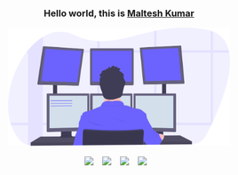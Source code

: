 <!--
**iamrajiv/iamrajiv** is a ✨ _special_ ✨ repository because its `README.md` (this file) appears on your GitHub profile.

Here are some ideas to get you started:

- 🔭 I’m currently working on ...
- 🌱 I’m currently learning ...
- 👯 I’m looking to collaborate on ...
- 🤔 I’m looking for help with ...
- 💬 Ask me about ...
- 📫 How to reach me: ...
- 😄 Pronouns: ...
- ⚡ Fun fact: ...
-->


<h3 align="center">
Hello world, this is 
<a href="https://maltesh.me/">Maltesh Kumar</a>
</h3>

<p align="center">
<img src="https://github.com/Maltesh-Kumar/Maltesh-Kumar/blob/master/assets/undraw_programming_2svr.svg" width="400" />
</p>


<p align="center">
<a href="https://www.linkedin.com/in/maltesh-kumar-63a45514a/"><img align="center" src="https://cdn.jsdelivr.net/npm/simple-icons@v3/icons/linkedin.svg" width="22" /></a>
&nbsp;&nbsp;
<a href="https://public.tableau.com/profile/maltesh.kumar#!/"><img align="center" src="https://cdn.jsdelivr.net/npm/simple-icons@3.6.1/icons/tableau.svg" width="22" /></a>
&nbsp;&nbsp;
 <a href="https://www.kaggle.com/malteshkumar"><img align="center" src="https://cdn.jsdelivr.net/npm/simple-icons@3.6.1/icons/kaggle.svg" width="22" /></a>
&nbsp;&nbsp;
<a href="https://twitter.com/MalteshKumar4"><img align="center" src="https://cdn.jsdelivr.net/npm/simple-icons@v3/icons/twitter.svg" width="22" /></a>
&nbsp;&nbsp;

</p>


